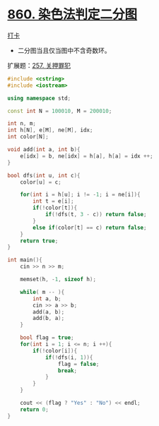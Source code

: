 # [860. 染色法判定二分图](https://www.acwing.com/problem/content/862/)

[打卡](https://www.acwing.com/activity/content/problem/content/926/1/)

- 二分图当且仅当图中不含奇数环。

扩展题：[257. 关押罪犯](https://www.acwing.com/problem/content/259/)

```c++
#include <cstring>
#include <iostream>

using namespace std;

const int N = 100010, M = 200010;

int n, m;
int h[N], e[M], ne[M], idx;
int color[N];

void add(int a, int b){
    e[idx] = b, ne[idx] = h[a], h[a] = idx ++;
}

bool dfs(int u, int c){
    color[u] = c;

    for(int i = h[u]; i != -1; i = ne[i]){
        int t = e[i];
        if(!color[t]){
            if(!dfs(t, 3 - c)) return false;
        }
        else if(color[t] == c) return false;
    }
    return true;
}

int main(){
    cin >> n >> m;

    memset(h, -1, sizeof h);

    while( m -- ){
        int a, b;
        cin >> a >> b;
        add(a, b);
        add(b, a);
    }

    bool flag = true;
    for(int i = 1; i <= n; i ++){
        if(!color[i]){
            if(!dfs(i, 1)){
                flag = false;
                break;
            }
        }
    }

    cout << (flag ? "Yes" : "No") << endl;
    return 0;
}
```
